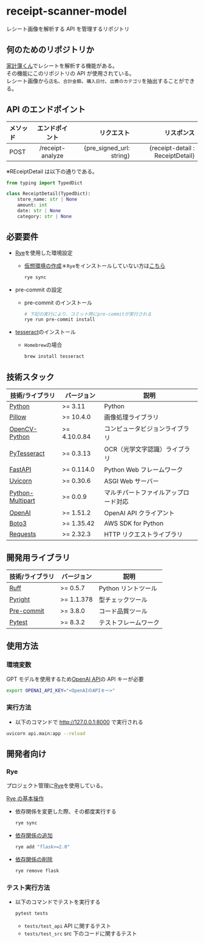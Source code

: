 # receipt-scanner-model

レシート画像を解析する API を管理するリポジトリ

## 何のためのリポジトリか

[家計簿くん](https://github.com/AyumuOgasawara/receipt-scanner)でレシートを解析する機能がある。<br>
その機能にこのリポジトリの API が使用されている。<br>
レシート画像から`店名`、`合計金額`、`購入日付`、`出費のカテゴリ`を抽出することができる。

## API のエンドポイント

| メソッド |  エンドポイント  |               リクエスト |                       リスポンス |
| :------- | :--------------: | -----------------------: | -------------------------------: |
| POST     | /receipt-analyze | {pre_signed_url: string} | {receipt-detail : ReceiptDetail} |

※REceiptDetail は以下の通りである。

```python
from typing import TypedDict

class ReceiptDetail(TypedDict):
    store_name: str | None
    amount: int
    date: str | None
    category: str | None
```

## 必要要件

- [Rye](https://rye.astral.sh/)を使用した環境設定

  - [仮想環境の作成](https://rye.astral.sh/guide/basics/#first-sync)＊`Rye`をインストールしていない方は[こちら](https://rye.astral.sh/guide/installation/)<br>
    ```sh
    rye sync
    ```

- pre-commit の設定

  - pre-commit のインストール
    ```sh
    # 下記の実行により、コミット時にpre-commitが実行される
    rye run pre-commit install
    ```

- [tesseract](https://tesseract-ocr.github.io/tessdoc/Installation.html)のインストール
  - `Homebrew`の場合
    ```sh
    brew install tesseract
    ```

## 技術スタック

| 技術/ライブラリ                                          | バージョン   | 説明                                 |
| -------------------------------------------------------- | ------------ | ------------------------------------ |
| [Python](https://www.python.org/)                        | >= 3.11      | Python                               |
| [Pillow](https://pypi.org/project/pillow/)               | >= 10.4.0    | 画像処理ライブラリ                   |
| [OpenCV-Python](https://pypi.org/project/opencv-python/) | >= 4.10.0.84 | コンピュータビジョンライブラリ       |
| [PyTesseract](https://pypi.org/project/pytesseract/)     | >= 0.3.13    | OCR（光学文字認識）ライブラリ        |
| [FastAPI](https://fastapi.tiangolo.com/ja/)              | >= 0.114.0   | Python Web フレームワーク            |
| [Uvicorn](https://www.uvicorn.org/)                      | >= 0.30.6    | ASGI Web サーバー                    |
| [Python-Multipart](https://multipart.fastapiexpert.com/) | >= 0.0.9     | マルチパートファイルアップロード対応 |
| [OpenAI](https://openai.com/index/openai-api/)           | >= 1.51.2    | OpenAI API クライアント              |
| [Boto3](https://aws.amazon.com/jp/sdk-for-python/)       | >= 1.35.42   | AWS SDK for Python                   |
| [Requests](https://pypi.org/project/requests/)           | >= 2.32.3    | HTTP リクエストライブラリ            |

## 開発用ライブラリ

| 技術/ライブラリ                                         | バージョン | 説明                 |
| ------------------------------------------------------- | ---------- | -------------------- |
| [Ruff](https://docs.astral.sh/ruff/)                    | >= 0.5.7   | Python リントツール  |
| [Pyright](https://microsoft.github.io/pyright/#/)       | >= 1.1.378 | 型チェックツール     |
| [Pre-commit](https://pre-commit.com/)                   | >= 3.8.0   | コード品質ツール     |
| [Pytest](https://docs.pytest.org/en/stable/index.html#) | >= 8.3.2   | テストフレームワーク |

## 使用方法

### 環境変数

GPT モデルを使用するため[OpenAI API](https://openai.com/index/openai-api/)の API キーが必要

```sh
export OPENAI_API_KEY="<OpenAIのAPIキー>"
```

### 実行方法

- 以下のコマンドで http://127.0.0.1:8000 で実行される

```sh
uvicorn api.main:app --reload
```

## 開発者向け

### Rye

プロジェクト管理に[Rye](https://rye.astral.sh/)を使用している。<br>

[Rye の基本操作](https://rye.astral.sh/guide/basics/)

- 依存関係を変更した際、その都度実行する
  ```sh
  rye sync
  ```
- [依存関係の追加](https://rye.astral.sh/guide/basics/#adding-dependencies)
  ```sh
  rye add "flask>=2.0"
  ```
- [依存関係の削除](https://rye.astral.sh/guide/basics/#remove-a-dependency)
  ```sh
  rye remove flask
  ```

### テスト実行方法

- 以下のコマンドでテストを実行する

  ```sh
  pytest tests
  ```

  - `tests/test_api`
    API に関するテスト
  - `tests/test_src`
    src 下のコードに関するテスト
